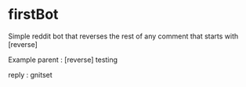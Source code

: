 # firstBot
Simple reddit bot that reverses the rest of any comment that starts with [reverse]

Example
parent : [reverse] testing

reply  : gnitset
